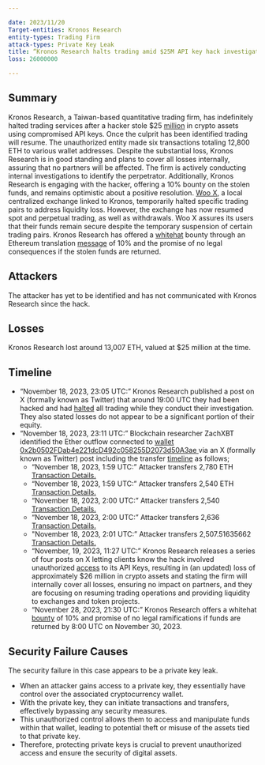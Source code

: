 ```yaml
---

date: 2023/11/20
Target-entities: Kronos Research 
entity-types: Trading Firm
attack-types: Private Key Leak
title: “Kronos Research halts trading amid $25M API key hack investigation”
loss: 26000000

---
```


## Summary

Kronos Research, a Taiwan-based quantitative trading firm, has indefinitely halted trading services after a hacker stole $25 [million](https://cointelegraph.com/news/kronos-research-halts-trading-25-m-hack-investigation) in crypto assets using compromised API keys. Once the culprit has been identified trading will resume. The unauthorized entity made six transactions totaling 12,800 ETH to various wallet addresses. Despite the substantial loss, Kronos Research is in good standing and plans to cover all losses internally, assuring that no partners will be affected. The firm is actively conducting internal investigations to identify the perpetrator. Additionally, Kronos Research is engaging with the hacker, offering a 10% bounty on the stolen funds, and remains optimistic about a positive resolution. [Woo X,](https://crypto.news/kronos-trading-firm-suffers-security-breach-losses-25m/) a local centralized exchange linked to Kronos, temporarily halted specific trading pairs to address liquidity loss. However, the exchange has now resumed spot and perpetual trading, as well as withdrawals. Woo X assures its users that their funds remain secure despite the temporary suspension of certain trading pairs. Kronos Research has offered a [whitehat](https://cryptopotato.com/kronos-research-offers-10-bounty-following-26-million-hack/) bounty through an Ethereum translation [message](https://etherscan.io/tx/0xfa5f39e439f057f36faa5874934146d07815b32fa231200ff0096dee7f4bc83f) of 10% and the promise of no legal consequences if the stolen funds are returned. 

## Attackers

The attacker has yet to be identified and has not communicated with Kronos Research since the hack.

## Losses

Kronos Research lost around 13,007 ETH, valued at $25 million at the time.

## Timeline

   - “November 18, 2023, 23:05 UTC:” Kronos Research published a post on X (formally known as Twitter) that around 19:00 UTC they had been hacked and had [halted](https://twitter.com/ResearchKronos/status/1726013733888041376) all trading while they conduct their investigation. They also stated losses do not appear to be a significant portion of their equity. 
   - “November 18, 2023, 23:11 UTC:” Blockchain researcher ZachXBT identified the Ether outflow connected to [wallet 0x2b0502FDab4e221dcD492c058255D2073d50A3ae ](https://etherscan.io/address/0x2b0502FDab4e221dcD492c058255D2073d50A3ae) via an X (formally known as Twitter) post including the transfer [timeline](https://twitter.com/zachxbt/status/1726015231023796233?ref_src=twsrc%5Etfw%7Ctwcamp%5Etweetembed%7Ctwterm%5E1726016901770367372%7Ctwgr%5E596be3057cdaed30babe6b82a0373ad61de75da5%7Ctwcon%5Es2_&ref_url=https%3A%2F%2Fcrypto.news%2Fkronos-trading-firm-suffers-security-breach-losses-25m%2F) as follows;
      - “November 18, 2023, 1:59 UTC:” Attacker transfers 2,780 ETH [Transaction Details.](https://etherscan.io/tx/0xccbd9a91b3bb69bb990e57bcde5ed7ecebaeea948f85119836482c54785aa152) 
      - “November 18, 2023, 1:59 UTC:” Attacker transfers 2,540  ETH [Transaction Details.](https://etherscan.io/tx/0x500b9882da53e6d8ddff46b378fcd70838feef389b6aad4583b3f7d020de165c)
      - “November 18, 2023, 2:00 UTC:” Attacker transfers 2,540 [Transaction Details.](https://etherscan.io/tx/0x2fe7648952289e3c8d6477f2c6434e573ec424231bbd23ec1351fa6a11030d8e)
      - “November 18, 2023, 2:00 UTC:” Attacker transfers 2,636 [Transaction Details.](https://etherscan.io/tx/0x4f62df8581fb07dc1deef220d73a5a29fdc84f1e3a99c42ada8d4dd6c1ba843c)
      - "November 18, 2023, 2:01 UTC:” Attacker transfers 2,507.51635662 [Transaction Details.](https://etherscan.io/tx/0x3a24b938eb3c446b3dfcb42fb1430ac65020df95a9c9595986ed6cfb37739cb3)
      - “November, 19, 2023, 11:27 UTC:” Kronos Research releases a series of four posts on X letting clients know the hack involved unauthorized [access](https://twitter.com/ResearchKronos/status/1726203102842466650) to its API Keys, resulting in (an updated) loss of approximately $26 million in crypto assets and stating the firm will internally cover all losses, ensuring no impact on partners, and they are focusing on resuming trading operations and providing liquidity to exchanges and token projects.
      - “November 28, 2023, 21:30 UTC:” Kronos Research offers a whitehat [bounty](https://dailycoin.com/kronos-research-issues-ultimatum-to-reclaim-stolen-26m/0) of 10% and promise of no legal ramifications if funds are returned by 8:00 UTC on November 30, 2023.

## Security Failure Causes

The security failure in this case appears to be a private key leak. 
   - When an attacker gains access to a private key, they essentially have control over the associated cryptocurrency wallet. 
   - With the private key, they can initiate transactions and transfers, effectively bypassing any security measures. 
   - This unauthorized control allows them to access and manipulate funds within that wallet, leading to potential theft or misuse of the assets tied to that private key. 
   - Therefore, protecting private keys is crucial to prevent unauthorized access and ensure the security of digital assets.
